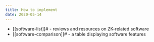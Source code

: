 ```yaml
---
title: How to implement
date: 2020-05-14
---
```


* [[software-list]]# - reviews and resources on ZK-related software
* [[software-comparison]]# - a table displaying software features
